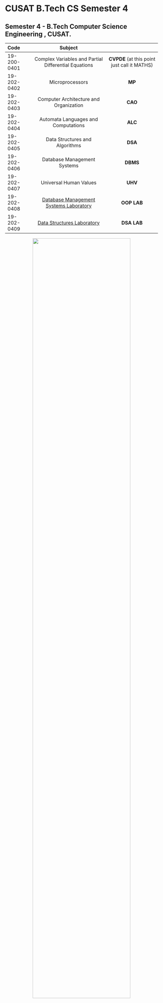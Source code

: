 
# CUSAT B.Tech CS Semester 4
Semester 4 - B.Tech Computer Science Engineering , CUSAT.
---
<div align="center">  
  
| Code |  Subject | |
|:--|:---:|:---:|
| 19-200-0401 | Complex Variables and Partial Differential Equations  | **CVPDE** (at this point just call it MATHS)
| 19-202-0402| Microprocessors| **MP**
| 19-202-0403 | Computer Architecture and Organization|**CAO**
| 19-202-0404 | Automata Languages and Computations|**ALC**
| 19-202-0405 | Data Structures and Algorithms|**DSA**
| 19-202-0406| Database Management Systems |**DBMS**
| 19-202-0407 | Universal Human Values|**UHV**
| 19-202-0408 | [Database Management Systems Laboratory ]()|**OOP LAB**
| 19-202-0409 | [Data Structures Laboratory]()|**DSA LAB**
  
  <img src="https://imgpile.com/images/h1SSCS.png" width="80%" length="80%">

</div>


## Previous Year Question Papers

[Available Question Papers](https://github.com/nlkguy/cusat-cs-s4/blob/main/question-papers.md)


## Useful Resources

## Books

[Kreyzig - Maths - 10E](https://wp.kntu.ac.ir/dfard/ebook/em/Advanced%20Engineering%20Mathematics%2010th%20Edition.pdf)

[Grewal - Maths - 42E](https://ia801706.us.archive.org/20/items/higher-engineering-mathematics-bs-grewal/Higher%20Engineering%20Mathematics%20BS%20Grewal.pdf)

[Microprocessor - Gaonkar](https://www.pdfdrive.com/microprocessor-architecture-programming-and-applications-with-the-8085-d176171206.html)

[Comp Org Arch - Carl Hmacher - 6E](https://doc.lagout.org/science/0_Computer%20Science/8_Electronics%20%26%20Robotics/Magazines/Computer%20Organization%20and%20Embedded%20Systems.pdf)

[Hopcraft - Automata - 3E](https://e.famnit.upr.si/pluginfile.php/636821/mod_page/content/8/Automata.pdf)

[Lafore DSA 2E](https://everythingcomputerscience.com/books/schoolboek-data_structures_and_algorithms_in_java.pdf)

[Elmasri Navathe DBMS 5E](https://people.inf.elte.hu/kiss/DB/fundamentals-of-database-systems.pdf)

[]()
